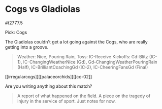 # Cogs vs Gladiolas

#t2777.5

Pick: Cogs

The Gladiolas couldn't get a lot going against the Cogs, who are really getting into a groove.

> Weather: Nice, Pouring Rain,
> Toss: IC-Receive
> Kickoffs: Gd-Blitz (IC-1), IC-ChangingWeatherNice (Gd), Gd-ChangingWeatherPouringRain (Half), IC-BrilliantCoachingGd (IC-2), IC-CheeringFansGd (Final)

[[irregularcogs]][[palaceorchids]][[cc-02]]





Are you writing anything about this match?

> A report of what happened on the field.
> A piece on the tragedy of injury in the service of sport.
> Just notes for now.

